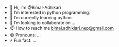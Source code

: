 - 👋 Hi, I’m @Bimal-Adhikari
- 👀 I’m interested in python programming.
- 🌱 I’m currently learning python.
- 💞️ I’m looking to collaborate on ...
- 📫 How to reach me bimal.adhikiari.nep@gmail.com
- 😄 Pronouns: ...
- ⚡ Fun fact: ...

<!---
Bimal-Adhikari/Bimal-Adhikari is a ✨ special ✨ repository because its `README.md` (this file) appears on your GitHub profile.
You can click the Preview link to take a look at your changes.
--->
